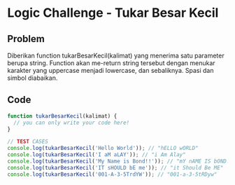 # Logic Challenge - Tukar Besar Kecil

## Problem

Diberikan function tukarBesarKecil(kalimat) yang menerima satu parameter berupa string. Function akan me-return string tersebut dengan menukar karakter yang uppercase menjadi lowercase, dan sebaliknya. Spasi dan simbol diabaikan.

## Code

```JavaScript
function tukarBesarKecil(kalimat) {
  // you can only write your code here!
}

// TEST CASES
console.log(tukarBesarKecil('Hello World')); // "hELLO wORLD"
console.log(tukarBesarKecil('I aM aLAY')); // "i Am Alay"
console.log(tukarBesarKecil('My Name is Bond!!')); // "mY nAME IS bOND!!"
console.log(tukarBesarKecil('IT sHOULD bE me')); // "it Should Be ME"
console.log(tukarBesarKecil('001-A-3-5TrdYW')); // "001-a-3-5tRDyw"
```
